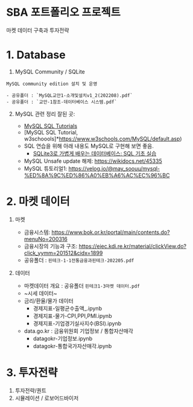 # SBA 포트폴리오 프로젝트

마켓 데이터 구축과 투자전략

# 1. Database

  1. MySQL Community / SQLite

    MySQL community edition 설치 및 운영

    - 공유폴더 : `MySQL교안1-소개및설치v1_2(202208).pdf`
    - 공유폴더 : `교안-1참조-데이터베이스 시스템.pdf`

  2. MySQL 관련 정리 잘된 곳:
  
      - [MySQL SQL Tutorials](https://bipp.io/sql-tutorial/mysql/)
      - [MySQL SQL Tutorial, w3schoools]*https://www.w3schools.com/MySQL/default.asp)
      - SQL 연습을 위해 아래 내용도 MySQL로 구현해 보면 좋음.
         - [SQLite3로 가볍게 배우는 데이터베이스: SQL 기초 실습](https://wikidocs.net/book/1530)
      - MySQL Unsafe update 해제: https://wikidocs.net/45335
      - MySQL 튜토리얼1: https://velog.io/@may_soouu/mysql-%ED%8A%9C%ED%86%A0%EB%A6%AC%EC%96%BC
 

# 2. 마켓 데이터

1. 마켓
  
    - 금융시스템: https://www.bok.or.kr/portal/main/contents.do?menuNo=200316
    - 금융시장의 기능과 구조: https://eiec.kdi.re.kr/material/clickView.do?click_yymm=201512&cidx=1899
    - 공유폴더 : `핀테크-1-1전통금융과핀테크-202205.pdf`
    
2. 데이터
    - 마켓데이터 개요 : 공유폴더 `핀테크1-3마켓 데이터.pdf`
    - ~시세 데이터~
    - 금리/환율/물가 데이터
        - 경제지표-일평균수출액_.ipynb
        - 경제지표-물가-CPI,PPI,PMI.ipynb
        - 경제지표-기업경기실사지수(BSI).ipynb
    - data.go.kr : 금융위원회 기업정보 / 통합자산매각
        - datagokr-기업정보.ipynb
        - datagokr-통합국가자산매각.ipynb




# 3. 투자전략

  1. 투자전략/퀀트
  2. 시뮬레이션 / 로보어드바이저
